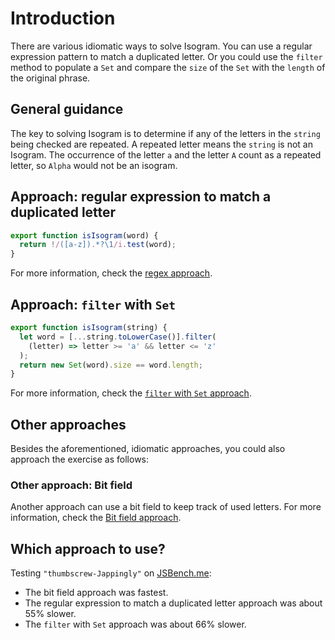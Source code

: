 # Introduction

There are various idiomatic ways to solve Isogram.
You can use a regular expression pattern to match a duplicated letter.
Or you could use the `filter` method to populate a `Set` and compare the `size` of the `Set` with the `length` of the original phrase.

## General guidance

The key to solving Isogram is to determine if any of the letters in the `string` being checked are repeated.
A repeated letter means the `string` is not an Isogram.
The occurrence of the letter `a` and the letter `A` count as a repeated letter, so `Alpha` would not be an isogram.

## Approach: regular expression to match a duplicated letter

```javascript
export function isIsogram(word) {
  return !/([a-z]).*?\1/i.test(word);
}
```

For more information, check the [regex approach][approach-regex].

## Approach: `filter` with `Set`

```javascript
export function isIsogram(string) {
  let word = [...string.toLowerCase()].filter(
    (letter) => letter >= 'a' && letter <= 'z'
  );
  return new Set(word).size == word.length;
}
```

For more information, check the [`filter` with `Set` approach][approach-filter-set].

## Other approaches

Besides the aforementioned, idiomatic approaches, you could also approach the exercise as follows:

### Other approach: Bit field

Another approach can use a bit field to keep track of used letters.
For more information, check the [Bit field approach][approach-bitfield].

## Which approach to use?

Testing `"thumbscrew-Jappingly"` on [JSBench.me][jsbench-me]:

- The bit field approach was fastest.
- The regular expression to match a duplicated letter approach was about 55% slower.
- The `filter` with `Set` approach was about 66% slower.

[approach-regex]: https://exercism.org/tracks/javascript/exercises/isogram/approaches/regex-match-dupe
[approach-filter-set]: https://exercism.org/tracks/javascript/exercises/isogram/approaches/filter-set
[approach-bitfield]: https://exercism.org/tracks/javascript/exercises/isogram/approaches/bitfield
[jsbench-me]: https://jsbench.me/

